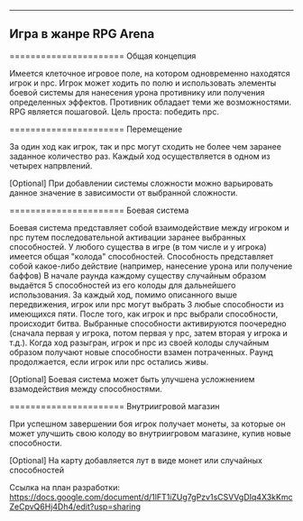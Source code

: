 ----------------------
Игра в жанре RPG Arena
----------------------

======================
Общая концепция

Имеется клеточное игровое поле, на котором одновременно находятся игрок и npc.
Игрок может ходить по полю и использовать элементы боевой системы для нанесения урона противнику или получения определенных эффектов.
Противник обладает теми же возможностями.
RPG является пошаговой.
Цель проста: победить npc.

======================
Перемещение

За один ход как игрок, так и npc могут сходить не более чем заранее заданное количество раз.
Каждый ход осуществляется в одном из четырех напрвлений.

[Optional] При добавлении системы сложности можно варьировать данное значение в зависимости от выбранной сложности.

======================
Боевая система

Боевая система представляет собой взаимодействие между игроком и npc путем последовательной активации заранее выбранных способностей.
У любого существа в игре (в том числе и у игрока) имеется общая "колода" способностей.
Способность представляет собой какое-либо действие (например, нанесение урона или получение баффов)
В начале раунда каждому существу случайным образом выдаётся 5 способностей из его колоды для дальнейшего использования.
За каждый ход, помимо описанного выше передвижения, игрок или npc могут выбрать 3 любые способности из имеющихся пяти.
После того, как игрок и npc выбрали способности, происходит битва.
Выбранные способности активируются поочередно (сначала первая у игрока, потом первая у npc, затем вторая у игрока и т.д.).
Когда ход разыгран, игрок и npc из своей колоды случайным образом получают новые способности взамен потраченных.
Раунд продолжается, если игрок или npc остались живы.

[Optional] Боевая система может быть улучшена усложнением взамодействия между способностями.

======================
Внутриигровой магазин

При успешном завершении боя игрок получает монеты, за которые он может улучшить свою колоду во внутриигровом магазине, купив новые способности.

[Optional] На карту добавляется лут в виде монет или случайных способностей

Ссылка на план разработки: https://docs.google.com/document/d/1lFT1iZUg7gPzv1sCSVVgDIq4X3kKmcZeCpvQ6Hj4Dh4/edit?usp=sharing
